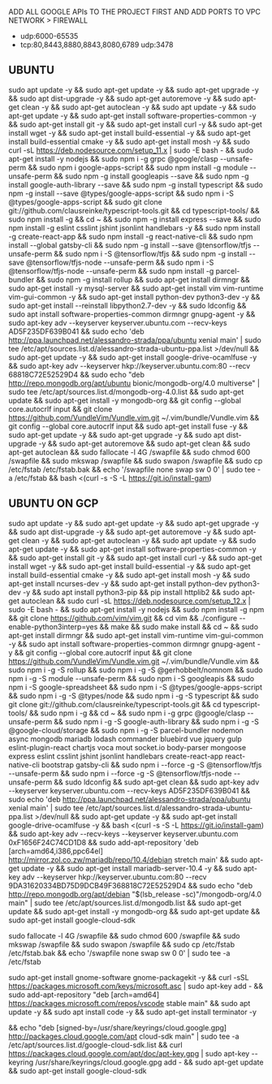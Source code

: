 

ADD ALL GOOGLE APIs TO THE PROJECT FIRST AND 
ADD PORTS TO VPC NETWORK > FIREWALL

- udp:6000-65535
- tcp:80,8443,8880,8843,8080,6789 udp:3478


## UBUNTU

sudo apt update -y && sudo apt-get update -y && sudo apt-get upgrade -y && sudo apt dist-upgrade -y && sudo apt-get autoremove -y && sudo apt-get clean -y && sudo apt-get autoclean -y && sudo apt update -y && sudo apt-get update -y && sudo apt-get install software-properties-common -y && sudo apt-get install git -y && sudo apt-get install curl -y && sudo apt-get install wget -y && sudo apt-get install build-essential -y && sudo apt-get install build-essential cmake -y && sudo apt-get install mosh -y && sudo curl -sL https://deb.nodesource.com/setup_11.x | sudo -E bash - && sudo apt-get install -y nodejs && sudo npm i -g grpc @google/clasp --unsafe-perm && sudo npm i google-apps-script && sudo npm install -g module --unsafe-perm && sudo npm -g install googleapis --save && sudo npm -g install google-auth-library --save && sudo npm -g install typescript && sudo npm -g install --save @types/google-apps-script && sudo npm i -S @types/google-apps-script && sudo git clone git://github.com/clausreinke/typescript-tools.git && cd typescript-tools/ && sudo npm install -g && cd ~ && sudo npm -g install express --save && sudo npm install -g eslint csslint jshint jsonlint handlebars -y && sudo npm install -g create-react-app && sudo npm install -g react-native-cli && sudo npm install --global gatsby-cli && sudo npm -g install --save @tensorflow/tfjs --unsafe-perm && sudo npm i -S @tensorflow/tfjs && sudo npm -g install --save @tensorflow/tfjs-node --unsafe-perm && sudo npm i -S @tensorflow/tfjs-node --unsafe-perm && sudo npm install -g parcel-bundler && sudo npm -g install rollup && sudo apt-get install dirmngr && sudo apt-get install -y mysql-server && sudo apt-get install vim vim-runtime vim-gui-common -y && sudo apt-get install python-dev python3-dev -y && sudo apt-get install --reinstall libpython2.7-dev -y && sudo ldconfig && sudo apt install software-properties-common dirmngr gnupg-agent -y && sudo apt-key adv --keyserver keyserver.ubuntu.com --recv-keys AD5F235DF639B041 && sudo echo 'deb http://ppa.launchpad.net/alessandro-strada/ppa/ubuntu xenial main' | sudo tee /etc/apt/sources.list.d/alessandro-strada-ubuntu-ppa.list >/dev/null && sudo apt-get update -y && sudo apt-get install google-drive-ocamlfuse -y && sudo apt-key adv --keyserver hkp://keyserver.ubuntu.com:80 --recv 68818C72E52529D4 && sudo echo "deb http://repo.mongodb.org/apt/ubuntu bionic/mongodb-org/4.0 multiverse" | sudo tee /etc/apt/sources.list.d/mongodb-org-4.0.list && sudo apt-get update && sudo apt-get install -y mongodb-org && git config --global core.autocrlf input && git clone https://github.com/VundleVim/Vundle.vim.git ~/.vim/bundle/Vundle.vim && git config --global core.autocrlf input && sudo apt-get install fuse -y && sudo apt-get update -y && sudo apt-get upgrade -y && sudo apt dist-upgrade -y && sudo apt-get autoremove && sudo apt-get clean && sudo apt-get autoclean && sudo fallocate -l 4G /swapfile && sudo chmod 600 /swapfile && sudo mkswap /swapfile && sudo swapon /swapfile && sudo cp /etc/fstab /etc/fstab.bak && echo '/swapfile none swap sw 0 0' | sudo tee -a /etc/fstab && bash <(curl -s -S -L https://git.io/install-gam)


## UBUNTU ON GCP
sudo apt update -y && sudo apt-get update -y && sudo apt-get upgrade -y && sudo apt dist-upgrade -y && sudo apt-get autoremove -y && sudo apt-get clean -y && sudo apt-get autoclean -y && sudo apt update -y && sudo apt-get update -y && sudo apt-get install software-properties-common -y && sudo apt-get install git -y && sudo apt-get install curl -y && sudo apt-get install wget -y && sudo apt-get install build-essential -y && sudo apt-get install build-essential cmake -y && sudo apt-get install mosh -y && sudo apt-get install ncurses-dev -y && sudo apt-get install python-dev python3-dev -y && sudo apt install python3-pip && pip install httplib2 && sudo apt-get autoclean && sudo curl -sL https://deb.nodesource.com/setup_12.x | sudo -E bash - && sudo apt-get install -y nodejs && sudo npm install -g npm && git clone https://github.com/vim/vim.git && cd vim && ./configure --enable-python3interp=yes && make && sudo make install && cd ~ && sudo apt-get install dirmngr && sudo apt-get install vim-runtime vim-gui-common -y && sudo apt install software-properties-common dirmngr gnupg-agent -y && git config --global core.autocrlf input && git clone https://github.com/VundleVim/Vundle.vim.git ~/.vim/bundle/Vundle.vim && sudo npm i -g -S rollup && sudo npm i -g -S @gerhobbelt/nomnom && sudo npm i -g -S module --unsafe-perm && sudo npm i -S googleapis && sudo npm i -S google-spreadsheet && sudo npm i -S @types/google-apps-script && sudo npm i -g -S @types/node && sudo npm i -g -S typescript && sudo git clone git://github.com/clausreinke/typescript-tools.git && cd typescript-tools/ && sudo npm i -g && cd ~ && sudo npm i -g grpc @google/clasp --unsafe-perm && sudo npm i -g -S google-auth-library && sudo npm i -g -S @google-cloud/storage && sudo npm i -g -S parcel-bundler nodemon async mongodb mariadb lodash commander bluebird vue jquery gulp eslint-plugin-react chartjs voca mout socket.io body-parser mongoose express eslint csslint jshint jsonlint handlebars create-react-app react-native-cli bootstrap gatsby-cli && sudo npm i --force -g -S @tensorflow/tfjs --unsafe-perm && sudo npm i --force -g -S @tensorflow/tfjs-node --unsafe-perm && sudo ldconfig && sudo apt-get clean && sudo apt-key adv --keyserver keyserver.ubuntu.com --recv-keys AD5F235DF639B041 && sudo echo 'deb http://ppa.launchpad.net/alessandro-strada/ppa/ubuntu xenial main' | sudo tee /etc/apt/sources.list.d/alessandro-strada-ubuntu-ppa.list >/dev/null && sudo apt-get update -y && sudo apt-get install google-drive-ocamlfuse -y && bash <(curl -s -S -L https://git.io/install-gam) && sudo apt-key adv --recv-keys --keyserver keyserver.ubuntu.com 0xF1656F24C74CD1D8 && sudo add-apt-repository 'deb [arch=amd64,i386,ppc64el] http://mirror.zol.co.zw/mariadb/repo/10.4/debian stretch main' && sudo apt-get update -y && sudo apt-get install mariadb-server-10.4 -y && sudo apt-key adv --keyserver hkp://keyserver.ubuntu.com:80 --recv 9DA31620334BD75D9DCB49F368818C72E52529D4 && sudo echo "deb http://repo.mongodb.org/apt/debian "$(lsb_release -sc)"/mongodb-org/4.0 main" | sudo tee /etc/apt/sources.list.d/mongodb.list && sudo apt-get update && sudo apt-get install -y mongodb-org && sudo apt-get update && sudo apt-get install google-cloud-sdk 

sudo fallocate -l 4G /swapfile && sudo chmod 600 /swapfile && sudo mkswap /swapfile && sudo swapon /swapfile && sudo cp /etc/fstab /etc/fstab.bak && echo '/swapfile none swap sw 0 0' | sudo tee -a /etc/fstab

sudo apt-get install gnome-software gnome-packagekit -y && curl -sSL https://packages.microsoft.com/keys/microsoft.asc | sudo apt-key add - && sudo add-apt-repository "deb [arch=amd64] https://packages.microsoft.com/repos/vscode stable main" && sudo apt update -y && sudo apt install code -y && sudo apt-get install terminator -y

&& echo "deb [signed-by=/usr/share/keyrings/cloud.google.gpg] http://packages.cloud.google.com/apt cloud-sdk main" | sudo tee -a /etc/apt/sources.list.d/google-cloud-sdk.list && curl https://packages.cloud.google.com/apt/doc/apt-key.gpg | sudo apt-key --keyring /usr/share/keyrings/cloud.google.gpg add - && sudo apt-get update && sudo apt-get install google-cloud-sdk







